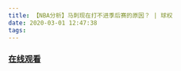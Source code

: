 ```yaml
---
title: 【NBA分析】马刺现在打不进季后赛的原因？ | 球权
date: 2020-03-01 12:47:38
tags:
---
```


### <a href="https://www.weibo.com/tv/v/IwDMJw4GY?fid=1034:4477791073402890" target="_blank">在线观看</a>

